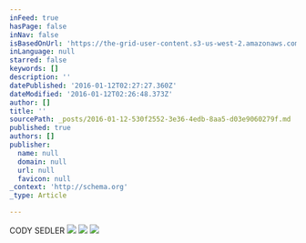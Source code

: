 ```yaml
---
inFeed: true
hasPage: false
inNav: false
isBasedOnUrl: 'https://the-grid-user-content.s3-us-west-2.amazonaws.com/f43ea5bf-b204-4ac5-9ff0-9069f7625955.png'
inLanguage: null
starred: false
keywords: []
description: ''
datePublished: '2016-01-12T02:27:27.360Z'
dateModified: '2016-01-12T02:26:48.373Z'
author: []
title: ''
sourcePath: _posts/2016-01-12-530f2552-3e36-4edb-8aa5-d03e9060279f.md
published: true
authors: []
publisher:
  name: null
  domain: null
  url: null
  favicon: null
_context: 'http://schema.org'
_type: Article

---
```

CODY SEDLER
![](https://the-grid-user-content.s3-us-west-2.amazonaws.com/de6337a6-203d-4822-9771-95b5a7f246a9.jpg)
![](https://the-grid-user-content.s3-us-west-2.amazonaws.com/81307640-1f2b-4a85-8724-a0c86553ab15.jpg)
![](https://the-grid-user-content.s3-us-west-2.amazonaws.com/0a4eed9e-39ba-45a9-b4c6-e8b8662bf9e1.png)